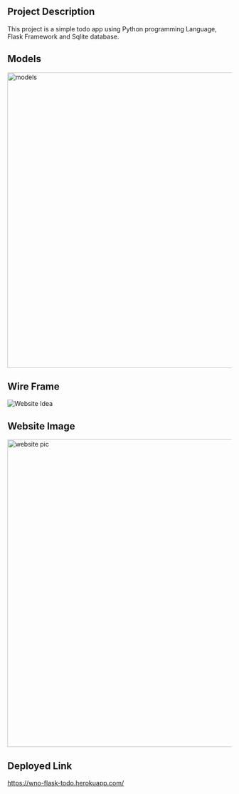 ## Project Description 
This project is a simple todo app using Python programming Language, Flask Framework and Sqlite database. 


## Models
 <img width="663" alt="models" src="https://user-images.githubusercontent.com/53509151/185215611-3ecbaca3-dc0d-488e-a1db-18fc646fc83f.png">

## Wire Frame 
![Website Idea](https://user-images.githubusercontent.com/53509151/185218135-6aa779f8-9dbe-4012-b36b-5f452c818ba9.png)

   
## Website Image 
<img width="690" alt="website pic" src="https://user-images.githubusercontent.com/53509151/185204840-e452d2f2-813d-4897-9ccb-01c585271e7a.png">

## Deployed Link 
https://wno-flask-todo.herokuapp.com/
